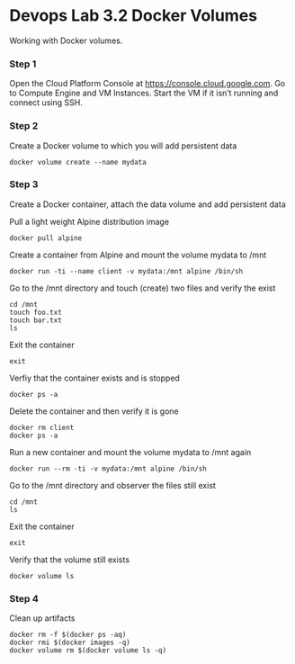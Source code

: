 # Devops Lab 3.2 Docker Volumes

Working with Docker volumes.

### Step 1

Open the Cloud Platform Console at https://console.cloud.google.com. Go to Compute Engine and VM Instances. Start the VM if it isn’t running and connect using SSH.


### Step 2

Create a Docker volume to which you will add persistent data

`docker volume create --name mydata`  

### Step 3

Create a Docker container, attach the data volume and add persistent data

Pull a light weight Alpine distribution image

`docker pull alpine`  

Create a container from Alpine and mount the volume mydata to /mnt

`docker run -ti --name client -v mydata:/mnt alpine /bin/sh`  

Go to the /mnt directory and touch (create) two files and verify the exist

`cd /mnt`  
`touch foo.txt`  
`touch bar.txt`  
`ls`  

Exit the container

`exit`  

Verfiy that the container exists and is stopped

`docker ps -a`  

Delete the container and then verify it is gone

`docker rm client`  
`docker ps -a`  

Run a new container and mount the volume mydata to /mnt again

`docker run --rm -ti -v mydata:/mnt alpine /bin/sh`  

Go to the /mnt directory and observer the files still exist

`cd /mnt`  
`ls`  

Exit the container

`exit`  

Verify that the volume still exists

`docker volume ls`  

### Step 4

Clean up artifacts

`docker rm -f $(docker ps -aq)`  
`docker rmi $(docker images -q)`  
`docker volume rm $(docker volume ls -q)`  

